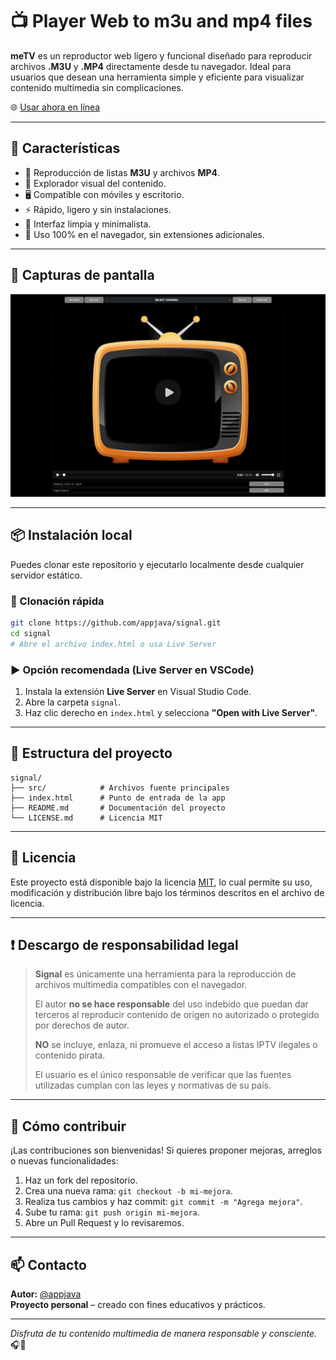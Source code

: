 # 📺 Player Web to m3u and mp4 files

**meTV** es un reproductor web ligero y funcional diseñado para reproducir archivos **.M3U** y **.MP4** directamente desde tu navegador. Ideal para usuarios que desean una herramienta simple y eficiente para visualizar contenido multimedia sin complicaciones.

🌐 [Usar ahora en línea](https://appjava.github.io/metv/)

---

## 🚀 Características

- 📁 Reproducción de listas **M3U** y archivos **MP4**.
- 🔎 Explorador visual del contenido.
- 🖥️ Compatible con móviles y escritorio.
- ⚡ Rápido, ligero y sin instalaciones.
- 🌙 Interfaz limpia y minimalista.
- 🧩 Uso 100% en el navegador, sin extensiones adicionales.

---

## 📸 Capturas de pantalla

![alt text](meTV.png "meTV Player")

---

## 📦 Instalación local

Puedes clonar este repositorio y ejecutarlo localmente desde cualquier servidor estático.

### 🔧 Clonación rápida

```bash
git clone https://github.com/appjava/signal.git
cd signal
# Abre el archivo index.html o usa Live Server
```

### ▶️ Opción recomendada (Live Server en VSCode)

1. Instala la extensión **Live Server** en Visual Studio Code.
2. Abre la carpeta `signal`.
3. Haz clic derecho en `index.html` y selecciona **"Open with Live Server"**.

---

## 📂 Estructura del proyecto

```
signal/
├── src/            # Archivos fuente principales
├── index.html      # Punto de entrada de la app
├── README.md       # Documentación del proyecto
└── LICENSE.md      # Licencia MIT
```

---

## 📜 Licencia

Este proyecto está disponible bajo la licencia [MIT](LICENSE.md), lo cual permite su uso, modificación y distribución libre bajo los términos descritos en el archivo de licencia.

---

## ❗ Descargo de responsabilidad legal

> **Signal** es únicamente una herramienta para la reproducción de archivos multimedia compatibles con el navegador.  
>  
> El autor **no se hace responsable** del uso indebido que puedan dar terceros al reproducir contenido de origen no autorizado o protegido por derechos de autor.  
>  
> **NO** se incluye, enlaza, ni promueve el acceso a listas IPTV ilegales o contenido pirata.  
>  
> El usuario es el único responsable de verificar que las fuentes utilizadas cumplan con las leyes y normativas de su país.

---

## 🤝 Cómo contribuir

¡Las contribuciones son bienvenidas! Si quieres proponer mejoras, arreglos o nuevas funcionalidades:

1. Haz un fork del repositorio.
2. Crea una nueva rama: `git checkout -b mi-mejora`.
3. Realiza tus cambios y haz commit: `git commit -m "Agrega mejora"`.
4. Sube tu rama: `git push origin mi-mejora`.
5. Abre un Pull Request y lo revisaremos.

---

## 📫 Contacto

**Autor:** [@appjava](https://github.com/appjava)  
**Proyecto personal** – creado con fines educativos y prácticos.

---

_Disfruta de tu contenido multimedia de manera responsable y consciente._ 🎧📡
